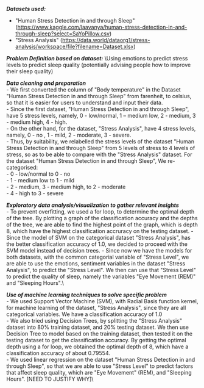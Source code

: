 ***Datasets used:***
- "Human Stress Detection in and through Sleep" (https://www.kaggle.com/laavanya/human-stress-detection-in-and-through-sleep?select=SaYoPillow.csv)
- "Stress Analysis" (https://data.world/dataorg1/stress-analysis/workspace/file?filename=Dataset.xlsx)

***Problem Definition based on dataset:***
\Using emotions to predict stress levels to predict sleep quality (potentially advising people how to improve their sleep quality)

***Data cleaning and preparation***\
    - We first converted the column of "Body temperature" in the Dataset "Human Stress Detection in and through Sleep" from farenheit, to celsius, so that it is easier for users to understand and input their data.\
    - Since the first dataset, "Human Stress Detection in and through Sleep", have 5 stress levels, namely, 0 - low/normal, 1 – medium low, 2 - medium, 3 - medium high, 4 - high.\
    - On the other hand, for the dataset, "Stress Analysis", have 4 stress levels, namely, 0 - no , 1 - mild, 2 - moderate, 3 - severe.\
    - Thus, by suitability, we relabelled the stress levels of the dataset "Human Stress Detection in and through Sleep" from 5 levels of stress to 4 levels of stress, so as to be able to compare with the "Stress Analysis" dataset. For the dataset "Human Stress Detection in and through Sleep", We re-categorised:\
        - 0 - low/normal to 0 - no\
        - 1 - medium low to 1 - mild\
        - 2 - medium, 3 - medium high, to 2 - moderate\
        - 4 - high to 3 - severe
        
***Exploratory data analysis/visualization to gather relevant insights***\
    - To prevent overfitting, we used a for loop, to determine the optimal depth of the tree. By plotting a graph of the classification accuracy and the depths of the tree, we are able to find the highest point of the graph, which is depth 8, which have the highest classification accruracy on the testing dataset.
    - Since the model of SVM on the categorical dataset "Stress Analysis", has the better classification accuracy of 1.0, we decided to proceed with the SVM model instead of decision trees.
    - Since now we have the models for both datasets, with the common categorial variable of "Stress Level", we are able to use the emotions, sentiment variables in the dataset "Stress Analysis", to predict the "Stress Level". We then can use that "Stress Level" to predict the quality of sleep, namely the variables "Eye Movement (REM)" and "Sleeping Hours".\

***Use of machine learning techniques to solve specific problem***\
    - We used Support Vector Machine (SVM), with Radial Basis function kernel, for machine learning of the dataset, "Stress Analysis", since they are all categorical variables. We have a classification accuracy of 1.0\
    - We also tried using Decision Trees, by splitting the "Stress Analysis" dataset into 80% training dataset, and 20% testing dataset. We then use Decision Tree to model based on the training dataset, then tested it on the testing dataset to get the classification accuracy.  By getting the optimal depth using a for loop, we obtained the optimal depth of 8, which have a classification accuracy of about 0.79554.\
    - We used linear regression on the dataset "Human Stress Detection in and through Sleep", so that we are able to use "Stress Level" to predict factors that affect sleep quality, which are "Eye Movement" (REM), and "Sleeping Hours". [NEED TO JUSTIFY WHY]\